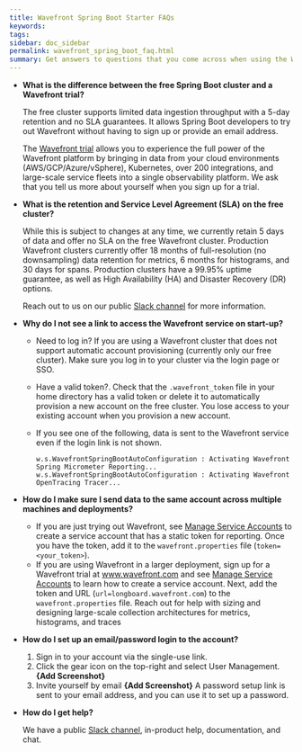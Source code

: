 ```yaml
---
title: Wavefront Spring Boot Starter FAQs
keywords:
tags: 
sidebar: doc_sidebar
permalink: wavefront_spring_boot_faq.html
summary: Get answers to questions that you come across when using the Wavefront Spring Boot Starter.
---
```



* **What is the difference between the free Spring Boot cluster and a Wavefront trial?**

  The free cluster supports limited data ingestion throughput with a 5-day retention and no SLA guarantees. It allows Spring Boot developers to try out Wavefront without having to sign up or provide an email address.

  The [Wavefront trial](https://www.wavefront.com/sign-up/) allows you to experience the full power of the Wavefront platform by bringing in data from your cloud environments (AWS/GCP/Azure/vSphere), Kubernetes, over 200 integrations, and large-scale service fleets into a single observability platform. We ask that you tell us more about yourself when you sign up for a trial.

* **What is the retention and Service Level Agreement (SLA) on the free cluster?**

  While this is subject to changes at any time, we currently retain 5 days of data and offer no SLA on the free Wavefront cluster. Production Wavefront clusters currently offer 18 months of full-resolution (no downsampling) data retention for metrics, 6 months for histograms, and 30 days for spans. Production clusters have a 99.95% uptime guarantee, as well as High Availability (HA) and Disaster Recovery (DR) options.

  Reach out to us on our public [Slack channel](https://www.wavefront.com/join-public-slack) for more information.

* **Why do I not see a link to access the Wavefront service on start-up?**

  * Need to log in? If you are using a Wavefront cluster that does not support automatic account provisioning (currently only our free cluster). Make sure you log in to your cluster via the login page or SSO.
  * Have a valid token?. Check that the `.wavefront_token` file in your home directory has a valid token or delete it to automatically provision a new account on the free cluster. You lose access to your existing account when you provision a new account.
  * If you see one of the following, data is sent to the Wavefront service even if the login link is not shown.

    ```text
    w.s.WavefrontSpringBootAutoConfiguration : Activating Wavefront Spring Micrometer Reporting...
    w.s.WavefrontSpringBootAutoConfiguration : Activating Wavefront OpenTracing Tracer...
    ```

* **How do I make sure I send data to the same account across multiple machines and deployments?**

  * If you are just trying out Wavefront, see [Manage Service Accounts](https://docs.wavefront.com/service_accounts.html) to create a service account that has a static token for reporting. Once you have the token, add it to the `wavefront.properties` file (`token=<your_token>`).
  * If you are using Wavefront in a larger deployment, sign up for a Wavefront trial at www.wavefront.com and see [Manage Service Accounts](https://docs.wavefront.com/service_accounts.html) to learn how to create a service account. Next, add the token and URL (`url=longboard.wavefront.com`) to the `wavefront.properties` file. Reach out for help with sizing and designing large-scale collection architectures for metrics, histograms, and traces
 
* **How do I set up an email/password login to the account?**

  1. Sign in to your account via the single-use link.
  2. Click the gear icon on the top-right and select User Management. 
      **{Add Screenshot}**
  3. Invite yourself by email 
      **{Add Screenshot}**
A password setup link is sent to your email address, and you can use it to set up a password.

* **How do I get help?**

  We have a public [Slack channel](https://www.wavefront.com/join-public-slack), in-product help, documentation, and chat.

